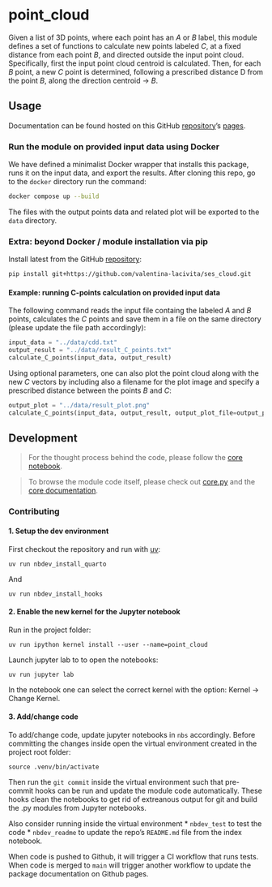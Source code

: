 # point_cloud


<!-- WARNING: THIS FILE WAS AUTOGENERATED! DO NOT EDIT! -->

Given a list of 3D points, where each point has an *A* or *B* label,
this module defines a set of functions to calculate new points labeled
*C*, at a fixed distance from each point *B*, and directed outside the
input point cloud. Specifically, first the input point cloud centroid is
calculated. Then, for each *B* point, a new *C* point is determined,
following a prescribed distance D from the point *B*, along the
direction centroid -\> *B*.

## Usage

Documentation can be found hosted on this GitHub
[repository](https://github.com/valentina-lacivita/ses_cloud)’s
[pages](https://valentina-lacivita.github.io/ses_cloud/).

### Run the module on provided input data using Docker

We have defined a minimalist Docker wrapper that installs this package,
runs it on the input data, and export the results. After cloning this
repo, go to the `docker` directory run the command:

``` sh
docker compose up --build
```

The files with the output points data and related plot will be exported
to the `data` directory.

### Extra: beyond Docker / module installation via pip

Install latest from the GitHub
[repository](https://github.com/valentina-lacivita/ses_cloud):

``` sh
pip install git+https://github.com/valentina-lacivita/ses_cloud.git
```

#### Example: running C-points calculation on provided input data

The following command reads the input file containg the labeled *A* and
*B* points, calculates the *C* points and save them in a file on the
same directory (please update the file path accordingly):

``` python
input_data = "../data/cdd.txt"
output_result = "../data/result_C_points.txt"
calculate_C_points(input_data, output_result)
```

Using optional parameters, one can also plot the point cloud along with
the new *C* vectors by including also a filename for the plot image and
specify a prescribed distance between the points *B* and *C*:

``` python
output_plot = "../data/result_plot.png"
calculate_C_points(input_data, output_result, output_plot_file=output_plot, distance=1.0)
```

## Development

> For the thought process behind the code, please follow the [core
> notebook](https://github.com/valentina-lacivita/ses_cloud/blob/main/nbs/00_core.ipynb).

> To browse the module code itself, please check out
> [core.py](https://github.com/valentina-lacivita/ses_cloud/blob/main/ses_cloud/core.py)
> and the [core
> documentation](https://valentina-lacivita.github.io/ses_cloud/core.html).

### Contributing

#### 1. Setup the dev environment

First checkout the repository and run with
[uv](https://github.com/astral-sh/uv):

``` shell
uv run nbdev_install_quarto
```

And

``` shell
uv run nbdev_install_hooks
```

#### 2. Enable the new kernel for the Jupyter notebook

Run in the project folder:

``` shell
uv run ipython kernel install --user --name=point_cloud
```

Launch jupyter lab to to open the notebooks:

``` shell
uv run jupyter lab
```

In the notebook one can select the correct kernel with the option:
Kernel -\> Change Kernel.

#### 3. Add/change code

To add/change code, update jupyter notebooks in `nbs` accordingly.
Before committing the changes inside open the virtual environment
created in the project root folder:

``` shell
source .venv/bin/activate
```

Then run the `git commit` inside the virtual environment such that
pre-commit hooks can be run and update the module code automatically.
These hooks clean the notebooks to get rid of extreanous output for git
and build the .py modules from Jupyter notebooks.

Also consider running inside the virtual environment \* `nbdev_test` to
test the code \* `nbdev_readme` to update the repo’s `README.md` file
from the index notebook.

When code is pushed to Github, it will trigger a CI workflow that runs
tests. When code is merged to `main` will trigger another workflow to
update the package documentation on Github pages.

